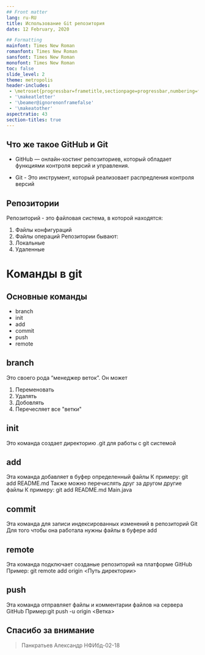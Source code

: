 ```yaml
---
## Front matter
lang: ru-RU
title: Использование Git репозитория
date: 12 February, 2020

## Formatting
mainfont: Times New Roman
romanfont: Times New Roman
sansfont: Times New Roman
monofont: Times New Roman
toc: false
slide_level: 2
theme: metropolis
header-includes:
 - \metroset{progressbar=frametitle,sectionpage=progressbar,numbering=fraction}
 - '\makeatletter'
 - '\beamer@ignorenonframefalse'
 - '\makeatother'
aspectratio: 43
section-titles: true
---
```


## Что же такое GitHub и Git

- GitHub — онлайн-хостинг репозиториев, который обладает функциями контроля версий и управления.

- Git - Это инструмент, который реализовает распредления контроля версий

## Репозитории
Репозиторий - это файловая система, в которой находятся:
1. Файлы конфигураций
2. Файлы операций
Репозитории бывают:
1. Локальные
2. Удаленные

# Команды в git
## Основные команды
- branch
- init
- add
- commit
- push
- remote

## branch
Это своего рода “менеджер веток”.
Он может
1. Переменовать
2. Удалять
3. Добовлять
4. Перечесляет все "ветки"

## init
 Это команда создает директорию .git для работы с git системой

## add
Эта команда добавляет в буфер определенный файлы
К примеру: git add README.md
Также можно перечислять друг за другом другие файлы
К примеру: git add README.md Main.java

## commit
Эта команда для записи индексированных изменений в репозиторий Git
Для того чтобы она работала нужны файлы в буфере add

## remote
Эта команда подключает созданые репозиторий на платформе GitHub
Пример: git remote add origin <Путь директории>

## push
Эта команда отправляет файлы и комментарии файлов на сервера GitHub
Пример:git push -u origin <Ветка>


## Спасибо за внимание
> Панкратьев Александр НФИбд-02-18
